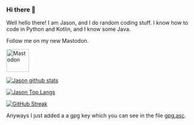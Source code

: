 ### Hi there 👋

Well hello there! I am Jason, and I do random coding stuff. I know how to code in Python and Kotlin, and I know some Java.

Follow me on my new Mastodon.

<a rel="me" href="https://fosstodon.org/@jsonr"><img alt="Mastodon" src="https://upload.wikimedia.org/wikipedia/commons/4/48/Mastodon_Logotype_%28Simple%29.svg" height="60" style="visibility:visible;max-width:100%;"></a>

[![Jason github stats](https://github-readme-stats.vercel.app/api?username=jso8910&count_private=true&theme=dark)](https://github.com/anuraghazra/github-readme-stats)

[![Jason Top Langs](https://github-readme-stats.vercel.app/api/top-langs/?username=jso8910&theme=dark)](https://github.com/anuraghazra/github-readme-stats)

[![GitHub Streak](https://github-readme-streak-stats.herokuapp.com?user=jso8910&theme=dark)](https://git.io/streak-stats)



Anyways I just added a a gpg key which you can see in the file [gpg.asc](https://github.com/jso8910/jso8910/blob/master/gpg.asc).
<!--
**jso8910/jso8910** is a ✨ _special_ ✨ repository because its `README.md` (this file) appears on your GitHub profile.

Here are some ideas to get you started:

- 🔭 I’m currently working on ...
- 🌱 I’m currently learning ...
- 👯 I’m looking to collaborate on ...
- 🤔 I’m looking for help with ...
- 💬 Ask me about ...
- 📫 How to reach me: ...
- 😄 Pronouns: ...
- ⚡ Fun fact: ...
-->
